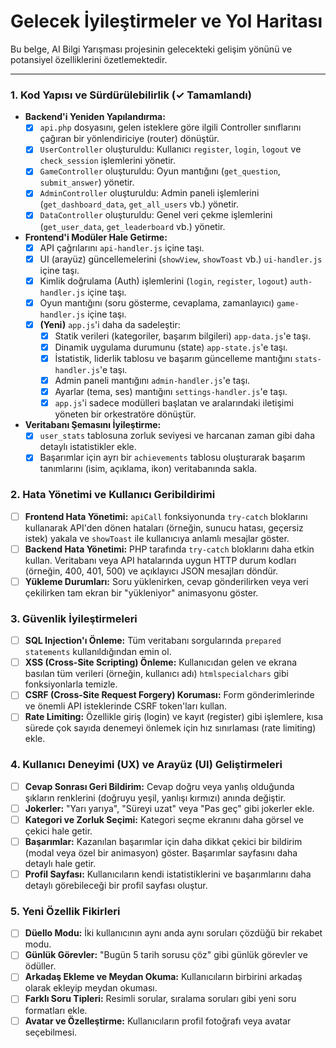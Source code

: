 # Gelecek İyileştirmeler ve Yol Haritası

Bu belge, AI Bilgi Yarışması projesinin gelecekteki gelişim yönünü ve potansiyel özelliklerini özetlemektedir.

---

### 1. Kod Yapısı ve Sürdürülebilirlik (✓ Tamamlandı)

- **Backend'i Yeniden Yapılandırma:**
  - [x] `api.php` dosyasını, gelen isteklere göre ilgili Controller sınıflarını çağıran bir yönlendiriciye (router) dönüştür.
  - [x] `UserController` oluşturuldu: Kullanıcı `register`, `login`, `logout` ve `check_session` işlemlerini yönetir.
  - [x] `GameController` oluşturuldu: Oyun mantığını (`get_question`, `submit_answer`) yönetir.
  - [x] `AdminController` oluşturuldu: Admin paneli işlemlerini (`get_dashboard_data`, `get_all_users` vb.) yönetir.
  - [x] `DataController` oluşturuldu: Genel veri çekme işlemlerini (`get_user_data`, `get_leaderboard` vb.) yönetir.

- **Frontend'i Modüler Hale Getirme:**
  - [x] API çağrılarını `api-handler.js` içine taşı.
  - [x] UI (arayüz) güncellemelerini (`showView`, `showToast` vb.) `ui-handler.js` içine taşı.
  - [x] Kimlik doğrulama (Auth) işlemlerini (`login`, `register`, `logout`) `auth-handler.js` içine taşı.
  - [x] Oyun mantığını (soru gösterme, cevaplama, zamanlayıcı) `game-handler.js` içine taşı.
  - [x] **(Yeni)** `app.js`'i daha da sadeleştir:
    - [x] Statik verileri (kategoriler, başarım bilgileri) `app-data.js`'e taşı.
    - [x] Dinamik uygulama durumunu (state) `app-state.js`'e taşı.
    - [x] İstatistik, liderlik tablosu ve başarım güncelleme mantığını `stats-handler.js`'e taşı.
    - [x] Admin paneli mantığını `admin-handler.js`'e taşı.
    - [x] Ayarlar (tema, ses) mantığını `settings-handler.js`'e taşı.
    - [x] `app.js`'i sadece modülleri başlatan ve aralarındaki iletişimi yöneten bir orkestratöre dönüştür.

- **Veritabanı Şemasını İyileştirme:**
  - [x] `user_stats` tablosuna zorluk seviyesi ve harcanan zaman gibi daha detaylı istatistikler ekle.
  - [x] Başarımlar için ayrı bir `achievements` tablosu oluşturarak başarım tanımlarını (isim, açıklama, ikon) veritabanında sakla.

### 2. Hata Yönetimi ve Kullanıcı Geribildirimi

- [ ] **Frontend Hata Yönetimi:** `apiCall` fonksiyonunda `try-catch` bloklarını kullanarak API'den dönen hataları (örneğin, sunucu hatası, geçersiz istek) yakala ve `showToast` ile kullanıcıya anlamlı mesajlar göster.
- [ ] **Backend Hata Yönetimi:** PHP tarafında `try-catch` bloklarını daha etkin kullan. Veritabanı veya API hatalarında uygun HTTP durum kodları (örneğin, 400, 401, 500) ve açıklayıcı JSON mesajları döndür.
- [ ] **Yükleme Durumları:** Soru yüklenirken, cevap gönderilirken veya veri çekilirken tam ekran bir "yükleniyor" animasyonu göster.

### 3. Güvenlik İyileştirmeleri

- [ ] **SQL Injection'ı Önleme:** Tüm veritabanı sorgularında `prepared statements` kullanıldığından emin ol.
- [ ] **XSS (Cross-Site Scripting) Önleme:** Kullanıcıdan gelen ve ekrana basılan tüm verileri (örneğin, kullanıcı adı) `htmlspecialchars` gibi fonksiyonlarla temizle.
- [ ] **CSRF (Cross-Site Request Forgery) Koruması:** Form gönderimlerinde ve önemli API isteklerinde CSRF token'ları kullan.
- [ ] **Rate Limiting:** Özellikle giriş (login) ve kayıt (register) gibi işlemlere, kısa sürede çok sayıda denemeyi önlemek için hız sınırlaması (rate limiting) ekle.

### 4. Kullanıcı Deneyimi (UX) ve Arayüz (UI) Geliştirmeleri

- [ ] **Cevap Sonrası Geri Bildirim:** Cevap doğru veya yanlış olduğunda şıkların renklerini (doğruyu yeşil, yanlışı kırmızı) anında değiştir.
- [ ] **Jokerler:** "Yarı yarıya", "Süreyi uzat" veya "Pas geç" gibi jokerler ekle.
- [ ] **Kategori ve Zorluk Seçimi:** Kategori seçme ekranını daha görsel ve çekici hale getir.
- [ ] **Başarımlar:** Kazanılan başarımlar için daha dikkat çekici bir bildirim (modal veya özel bir animasyon) göster. Başarımlar sayfasını daha detaylı hale getir.
- [ ] **Profil Sayfası:** Kullanıcıların kendi istatistiklerini ve başarımlarını daha detaylı görebileceği bir profil sayfası oluştur.

### 5. Yeni Özellik Fikirleri

- [ ] **Düello Modu:** İki kullanıcının aynı anda aynı soruları çözdüğü bir rekabet modu.
- [ ] **Günlük Görevler:** "Bugün 5 tarih sorusu çöz" gibi günlük görevler ve ödüller.
- [ ] **Arkadaş Ekleme ve Meydan Okuma:** Kullanıcıların birbirini arkadaş olarak ekleyip meydan okuması.
- [ ] **Farklı Soru Tipleri:** Resimli sorular, sıralama soruları gibi yeni soru formatları ekle.
- [ ] **Avatar ve Özelleştirme:** Kullanıcıların profil fotoğrafı veya avatar seçebilmesi.
